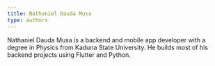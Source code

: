 ```yaml
---
title: Nathaniel Dauda Musa
type: authors
---
```

Nathaniel Dauda Musa is a backend and mobile app developer with a degree in Physics from Kaduna State University. He builds most of his backend projects using Flutter and Python.
